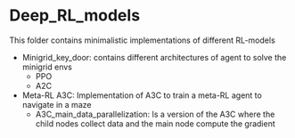 # Deep_RL_models
This folder contains minimalistic implementations of different RL-models
- Minigrid_key_door: contains different architectures of agent to solve the minigrid envs
  - PPO
  - A2C
- Meta-RL A3C: Implementation of A3C to train a meta-RL agent to navigate in a maze
  - A3C_main_data_parallelization: Is a version of the A3C where the child nodes collect data and the main node compute the gradient   
